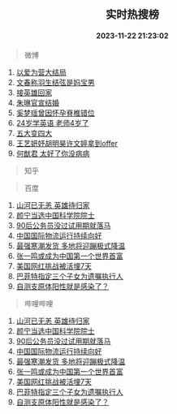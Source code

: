 <div align="center"><h2>实时热搜榜</h2><h4>2023-11-22 21:23:02</h4></div>

> 微博  

1. [以爱为营大结局](https://s.weibo.com/weibo?q=%E4%BB%A5%E7%88%B1%E4%B8%BA%E8%90%A5%E5%A4%A7%E7%BB%93%E5%B1%80&t=31&band_rank=1&Refer=top)<br />
2. [文春称羽生结弦是妈宝男](https://s.weibo.com/weibo?q=%23%E6%96%87%E6%98%A5%E7%A7%B0%E7%BE%BD%E7%94%9F%E7%BB%93%E5%BC%A6%E6%98%AF%E5%A6%88%E5%AE%9D%E7%94%B7%23&t=31&band_rank=2&Refer=top)<br />
3. [接英雄回家](https://s.weibo.com/weibo?q=%23%E6%8E%A5%E8%8B%B1%E9%9B%84%E5%9B%9E%E5%AE%B6%23&t=31&band_rank=3&Refer=top)<br />
4. [朱琳官宣结婚](https://s.weibo.com/weibo?q=%23%E6%9C%B1%E7%90%B3%E5%AE%98%E5%AE%A3%E7%BB%93%E5%A9%9A%23&t=31&band_rank=4&Refer=top)<br />
5. [奚梦瑶曾因怀孕脊椎错位](https://s.weibo.com/weibo?q=%E5%A5%9A%E6%A2%A6%E7%91%B6%E6%9B%BE%E5%9B%A0%E6%80%80%E5%AD%95%E8%84%8A%E6%A4%8E%E9%94%99%E4%BD%8D&t=31&band_rank=5&Refer=top)<br />
6. [24岁学英语 老师4岁了](https://s.weibo.com/weibo?q=24%E5%B2%81%E5%AD%A6%E8%8B%B1%E8%AF%AD%20%E8%80%81%E5%B8%884%E5%B2%81%E4%BA%86&t=31&band_rank=6&Refer=top)<br />
7. [五大变四大](https://s.weibo.com/weibo?q=%23%E4%BA%94%E5%A4%A7%E5%8F%98%E5%9B%9B%E5%A4%A7%23&t=31&band_rank=7&Refer=top)<br />
8. [王艺妍妤胡明昊许文婷拿到offer](https://s.weibo.com/weibo?q=%23%E7%8E%8B%E8%89%BA%E5%A6%8D%E5%A6%A4%E8%83%A1%E6%98%8E%E6%98%8A%E8%AE%B8%E6%96%87%E5%A9%B7%E6%8B%BF%E5%88%B0offer%23&t=31&band_rank=8&Refer=top)<br />
9. [何猷君 太好了你没病病](https://s.weibo.com/weibo?q=%E4%BD%95%E7%8C%B7%E5%90%9B%20%E5%A4%AA%E5%A5%BD%E4%BA%86%E4%BD%A0%E6%B2%A1%E7%97%85%E7%97%85&t=31&band_rank=9&Refer=top)<br />

> 知乎  


> 百度  

1. [山河已无恙 英雄待归家](https://www.baidu.com/s?wd=%E5%B1%B1%E6%B2%B3%E5%B7%B2%E6%97%A0%E6%81%99+%E8%8B%B1%E9%9B%84%E5%BE%85%E5%BD%92%E5%AE%B6&sa=fyb_news&rsv_dl=fyb_news)<br />
2. [颜宁当选中国科学院院士](https://www.baidu.com/s?wd=%E9%A2%9C%E5%AE%81%E5%BD%93%E9%80%89%E4%B8%AD%E5%9B%BD%E7%A7%91%E5%AD%A6%E9%99%A2%E9%99%A2%E5%A3%AB&sa=fyb_news&rsv_dl=fyb_news)<br />
3. [90后公务员没过试用期就落马](https://www.baidu.com/s?wd=90%E5%90%8E%E5%85%AC%E5%8A%A1%E5%91%98%E6%B2%A1%E8%BF%87%E8%AF%95%E7%94%A8%E6%9C%9F%E5%B0%B1%E8%90%BD%E9%A9%AC&sa=fyb_news&rsv_dl=fyb_news)<br />
4. [中国国际物流运行持续向好](https://www.baidu.com/s?wd=%E4%B8%AD%E5%9B%BD%E5%9B%BD%E9%99%85%E7%89%A9%E6%B5%81%E8%BF%90%E8%A1%8C%E6%8C%81%E7%BB%AD%E5%90%91%E5%A5%BD&sa=fyb_news&rsv_dl=fyb_news)<br />
5. [最强寒潮发货 多地将迎蹦极式降温](https://www.baidu.com/s?wd=%E6%9C%80%E5%BC%BA%E5%AF%92%E6%BD%AE%E5%8F%91%E8%B4%A7+%E5%A4%9A%E5%9C%B0%E5%B0%86%E8%BF%8E%E8%B9%A6%E6%9E%81%E5%BC%8F%E9%99%8D%E6%B8%A9&sa=fyb_news&rsv_dl=fyb_news)<br />
6. [张一鸣或成为中国第一个世界首富](https://www.baidu.com/s?wd=%E5%BC%A0%E4%B8%80%E9%B8%A3%E6%88%96%E6%88%90%E4%B8%BA%E4%B8%AD%E5%9B%BD%E7%AC%AC%E4%B8%80%E4%B8%AA%E4%B8%96%E7%95%8C%E9%A6%96%E5%AF%8C&sa=fyb_news&rsv_dl=fyb_news)<br />
7. [美国网红挑战被活埋7天](https://www.baidu.com/s?wd=%E7%BE%8E%E5%9B%BD%E7%BD%91%E7%BA%A2%E6%8C%91%E6%88%98%E8%A2%AB%E6%B4%BB%E5%9F%8B7%E5%A4%A9&sa=fyb_news&rsv_dl=fyb_news)<br />
8. [巴菲特指定三个子女为遗嘱执行人](https://www.baidu.com/s?wd=%E5%B7%B4%E8%8F%B2%E7%89%B9%E6%8C%87%E5%AE%9A%E4%B8%89%E4%B8%AA%E5%AD%90%E5%A5%B3%E4%B8%BA%E9%81%97%E5%98%B1%E6%89%A7%E8%A1%8C%E4%BA%BA&sa=fyb_news&rsv_dl=fyb_news)<br />
9. [自测支原体阳性就是感染了？](https://www.baidu.com/s?wd=%E8%87%AA%E6%B5%8B%E6%94%AF%E5%8E%9F%E4%BD%93%E9%98%B3%E6%80%A7%E5%B0%B1%E6%98%AF%E6%84%9F%E6%9F%93%E4%BA%86%EF%BC%9F&sa=fyb_news&rsv_dl=fyb_news)<br />

> 哔哩哔哩  

1. [山河已无恙 英雄待归家](https://www.baidu.com/s?wd=%E5%B1%B1%E6%B2%B3%E5%B7%B2%E6%97%A0%E6%81%99+%E8%8B%B1%E9%9B%84%E5%BE%85%E5%BD%92%E5%AE%B6&sa=fyb_news&rsv_dl=fyb_news)<br />
2. [颜宁当选中国科学院院士](https://www.baidu.com/s?wd=%E9%A2%9C%E5%AE%81%E5%BD%93%E9%80%89%E4%B8%AD%E5%9B%BD%E7%A7%91%E5%AD%A6%E9%99%A2%E9%99%A2%E5%A3%AB&sa=fyb_news&rsv_dl=fyb_news)<br />
3. [90后公务员没过试用期就落马](https://www.baidu.com/s?wd=90%E5%90%8E%E5%85%AC%E5%8A%A1%E5%91%98%E6%B2%A1%E8%BF%87%E8%AF%95%E7%94%A8%E6%9C%9F%E5%B0%B1%E8%90%BD%E9%A9%AC&sa=fyb_news&rsv_dl=fyb_news)<br />
4. [中国国际物流运行持续向好](https://www.baidu.com/s?wd=%E4%B8%AD%E5%9B%BD%E5%9B%BD%E9%99%85%E7%89%A9%E6%B5%81%E8%BF%90%E8%A1%8C%E6%8C%81%E7%BB%AD%E5%90%91%E5%A5%BD&sa=fyb_news&rsv_dl=fyb_news)<br />
5. [最强寒潮发货 多地将迎蹦极式降温](https://www.baidu.com/s?wd=%E6%9C%80%E5%BC%BA%E5%AF%92%E6%BD%AE%E5%8F%91%E8%B4%A7+%E5%A4%9A%E5%9C%B0%E5%B0%86%E8%BF%8E%E8%B9%A6%E6%9E%81%E5%BC%8F%E9%99%8D%E6%B8%A9&sa=fyb_news&rsv_dl=fyb_news)<br />
6. [张一鸣或成为中国第一个世界首富](https://www.baidu.com/s?wd=%E5%BC%A0%E4%B8%80%E9%B8%A3%E6%88%96%E6%88%90%E4%B8%BA%E4%B8%AD%E5%9B%BD%E7%AC%AC%E4%B8%80%E4%B8%AA%E4%B8%96%E7%95%8C%E9%A6%96%E5%AF%8C&sa=fyb_news&rsv_dl=fyb_news)<br />
7. [美国网红挑战被活埋7天](https://www.baidu.com/s?wd=%E7%BE%8E%E5%9B%BD%E7%BD%91%E7%BA%A2%E6%8C%91%E6%88%98%E8%A2%AB%E6%B4%BB%E5%9F%8B7%E5%A4%A9&sa=fyb_news&rsv_dl=fyb_news)<br />
8. [巴菲特指定三个子女为遗嘱执行人](https://www.baidu.com/s?wd=%E5%B7%B4%E8%8F%B2%E7%89%B9%E6%8C%87%E5%AE%9A%E4%B8%89%E4%B8%AA%E5%AD%90%E5%A5%B3%E4%B8%BA%E9%81%97%E5%98%B1%E6%89%A7%E8%A1%8C%E4%BA%BA&sa=fyb_news&rsv_dl=fyb_news)<br />
9. [自测支原体阳性就是感染了？](https://www.baidu.com/s?wd=%E8%87%AA%E6%B5%8B%E6%94%AF%E5%8E%9F%E4%BD%93%E9%98%B3%E6%80%A7%E5%B0%B1%E6%98%AF%E6%84%9F%E6%9F%93%E4%BA%86%EF%BC%9F&sa=fyb_news&rsv_dl=fyb_news)<br />
